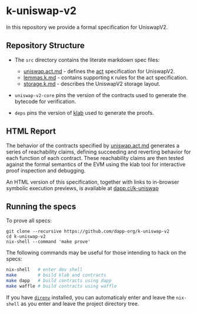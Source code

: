 # k-uniswap-v2

In this repository we provide a formal specification for UniswapV2.

## Repository Structure

- The `src` directory contains the literate markdown spec files:

  - [uniswap.act.md](src/uniswap.act.md) - defines the [act](https://github.com/dapphub/klab/blob/master/acts.md) specification for UniswapV2.
  - [lemmas.k.md](src/lemmas.k.md) - contains supporting `K` rules for the act specification.
  - [storage.k.md](src/storage.k.md) - describes the UniswapV2 storage layout.

- `uniswap-v2-core` pins the version of the contracts used to generate the bytecode for verification.
- `deps` pins the version of [klab](https://github.com/dapphub/klab) used to generate the proofs.

## HTML Report

The behavior of the contracts specified by
[uniswap.act.md](src/uniswap.act.md) generates a series of reachability
claims, defining succeeding and reverting behavior for each function of each
contract. These reachability claims are then tested against the formal
semantics of the EVM using the klab tool for interactive proof inspection and
debugging.

An HTML version of this specification, together with links to in-browser
symbolic execution previews, is available at [dapp.ci/k-uniswap](https://dapp.ci/k-uniswap/)

## Running the specs

To prove all specs:

```
git clone --recursive https://github.com/dapp-org/k-uniswap-v2
cd k-uniswap-v2
nix-shell --command 'make prove'
```

The following commands may be useful for those intending to hack on the specs:

```sh
nix-shell   # enter dev shell
make        # build klab and contracts
make dapp   # build contracts using dapp
make waffle # build contracts using waffle
```

If you have [`direnv`](https://direnv.net/) installed, you can automaticaly enter and leave the
`nix-shell` as you enter and leave the project directory tree.
